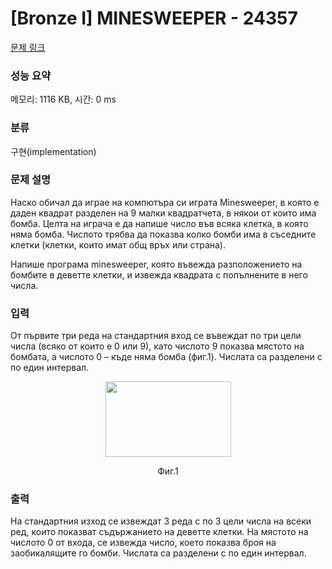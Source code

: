# [Bronze I] MINESWEEPER - 24357 

[문제 링크](https://www.acmicpc.net/problem/24357) 

### 성능 요약

메모리: 1116 KB, 시간: 0 ms

### 분류

구현(implementation)

### 문제 설명

<p>Наско обичал да играе на компютъра си играта Minesweeper, в която е даден квадрат разделен на 9 малки квадратчета, в някои от които има бомба. Целта на играча е да напише число във всяка клетка, в която няма бомба. Числото трябва да показва колко бомби има в съседните клетки (клетки, които имат общ връх или страна).</p>

<p>Напише програма minesweeper, която въвежда разположението на бомбите в деветте клетки, и извежда квадрата с попълнените в него числа.</p>

### 입력 

 <p>От първите три реда на стандартния вход се въвеждат по три цели числа (всяко от които е 0 или 9), като числото 9 показва мястото на бомбата, а числото 0 – къде няма бомба (фиг.1). Числата са разделени с по един интервал.</p>

<p style="text-align: center;"><img alt="" src="https://upload.acmicpc.net/596340b8-4b02-4b49-b665-8a461c6e0383/-/preview/" style="width: 201px; height: 121px;"></p>

<p style="text-align: center;">Фиг.1</p>

### 출력 

 <p>На стандартния изход се извеждат 3 реда с по 3 цели числа на всеки ред, които показват съдържанието на деветте клетки. На мястото на числото 0 от входа, се извежда число, което показва броя на заобикалящите го бомби. Числата са разделени с по един интервал.</p>

